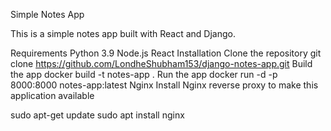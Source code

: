 Simple Notes App

This is a simple notes app built with React and Django.

Requirements
Python 3.9
Node.js
React
Installation
Clone the repository
git clone https://github.com/LondheShubham153/django-notes-app.git
Build the app
docker build -t notes-app .
Run the app
docker run -d -p 8000:8000 notes-app:latest
Nginx
Install Nginx reverse proxy to make this application available

sudo apt-get update sudo apt install nginx
